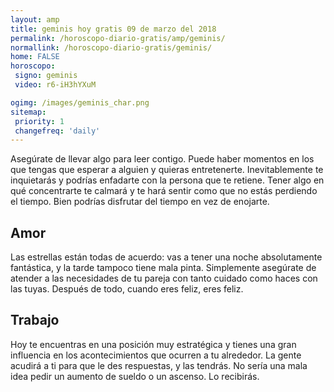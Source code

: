 ```yaml
---
layout: amp
title: geminis hoy gratis 09 de marzo del 2018 
permalink: /horoscopo-diario-gratis/amp/geminis/
normallink: /horoscopo-diario-gratis/geminis/
home: FALSE
horoscopo:
 signo: geminis
 video: r6-iH3hYXuM

ogimg: /images/geminis_char.png
sitemap:
 priority: 1
 changefreq: 'daily'
---
```



Asegúrate de llevar algo para leer contigo. Puede haber momentos en los que tengas que esperar a alguien y quieras entretenerte. Inevitablemente te inquietarás y podrías enfadarte con la persona que te retiene. Tener algo en qué concentrarte te calmará y te hará sentir como que no estás perdiendo el tiempo. Bien podrías disfrutar del tiempo en vez de enojarte.

## Amor

Las estrellas están todas de acuerdo: vas a tener una noche absolutamente fantástica, y la tarde tampoco tiene mala pinta. Simplemente asegúrate de atender a las necesidades de tu pareja con tanto cuidado como haces con las tuyas. Después de todo, cuando eres feliz, eres feliz.

## Trabajo

Hoy te encuentras en una posición muy estratégica y tienes una gran influencia en los acontecimientos que ocurren a tu alrededor. La gente acudirá a ti para que le des respuestas, y las tendrás. No sería una mala idea pedir un aumento de sueldo o un ascenso. Lo recibirás.